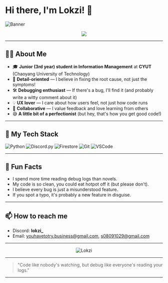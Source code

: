 # Hi there, I'm Lokzi! 👋

![Banner](https://capsule-render.vercel.app/api?type=waving&color=gradient&height=180&section=header&text=Lokzi%20%7C%20CYUT%20IM&fontSize=40&fontAlignY=35)

<p align="center">
  <img src="https://readme-typing-svg.demolab.com?font=Fira+Code&weight=500&size=24&pause=1000&color=F7971E&center=true&vCenter=true&width=435&lines=Hello+World!+I'm+a+IM+Student+from+CYUT;I+love+clean+code+and+debugging+adventures;Always+chasing+the+perfect+user+experience!" />
</p>

---

## 🧑‍💻 About Me

- 🎓 **Junior (3rd year) student in Information Management** at **CYUT** (Chaoyang University of Technology)
- 🧐 **Detail-oriented** — I believe in fixing the root cause, not just the symptoms!
- 🛠️ **Debugging enthusiast** — If there's a bug, I'll find it (and probably write a witty comment about it)
- 💡 **UX lover** — I care about how users feel, not just how code runs
- 🤝 **Collaborative** — I value feedback and love learning from others
- 😅 **A little bit of a perfectionist** (but hey, that's how you get good code!)

---

## 🚀 My Tech Stack

![Python](https://img.shields.io/badge/-Python-333?style=flat-square&logo=python&logoColor=yellow)
![Discord.py](https://img.shields.io/badge/-Discord.py-5865F2?style=flat-square&logo=discord&logoColor=white)
![Firestore](https://img.shields.io/badge/-Firestore-FFA611?style=flat-square&logo=google-cloud&logoColor=white)
![Git](https://img.shields.io/badge/-Git-F05032?style=flat-square&logo=git&logoColor=white)
![VSCode](https://img.shields.io/badge/-VSCode-007ACC?style=flat-square&logo=visual-studio-code&logoColor=white)

---

## 🌱 Fun Facts

- I spend more time reading debug logs than novels.
- My code is so clean, you could eat hotpot off it (but please don't).
- I believe every bug is just a misunderstood feature.
- If you spot a typo, it's probably a new feature in disguise.

---

## 📫 How to reach me

- Discord: **lokzi_** 
- Email: [youhavetotry.business@gmail.com](mailto:youhavetotry.business@gmail.com), [s08091029@gmail.com](mailto:s08091029@gmail.com)

---

<p align="center">
  <img src="https://komarev.com/ghpvc/?username=Lokzi&label=Profile+Views&color=orange&style=flat" alt="Lokzi"/>
</p>

---

> \"Code like nobody's watching, but debug like everyone's reading your logs.\"

---

